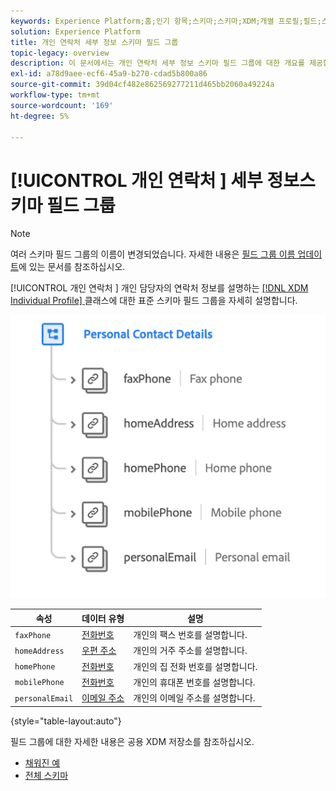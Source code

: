 ```yaml
---
keywords: Experience Platform;홈;인기 항목;스키마;스키마;XDM;개별 프로필;필드;스키마;개인 세부 정보;스키마 디자인;필드 그룹;필드 그룹;
solution: Experience Platform
title: 개인 연락처 세부 정보 스키마 필드 그룹
topic-legacy: overview
description: 이 문서에서는 개인 연락처 세부 정보 스키마 필드 그룹에 대한 개요를 제공합니다.
exl-id: a78d9aee-ecf6-45a9-b270-cdad5b800a86
source-git-commit: 39d04cf482e862569277211d465bb2060a49224a
workflow-type: tm+mt
source-wordcount: '169'
ht-degree: 5%

---
```



# [!UICONTROL 개인 연락처 ] 세부 정보스키마 필드 그룹

>[!NOTE]
>
>여러 스키마 필드 그룹의 이름이 변경되었습니다. 자세한 내용은 [필드 그룹 이름 업데이트](../name-updates.md)에 있는 문서를 참조하십시오.

[!UICONTROL 개인 연락처 ] 개인 담당자의 연락처 정보를 설명하는  [[!DNL XDM Individual Profile] ](../../classes/individual-profile.md) 클래스에 대한 표준 스키마 필드 그룹을 자세히 설명합니다.

![](../../images/field-groups/personal-contact-details.png)

| 속성 | 데이터 유형 | 설명 |
| --- | --- | --- |
| `faxPhone` | [전화번호](../../data-types/phone-number.md) | 개인의 팩스 번호를 설명합니다. |
| `homeAddress` | [우편 주소](../../data-types/postal-address.md) | 개인의 거주 주소를 설명합니다. |
| `homePhone` | [전화번호](../../data-types/phone-number.md) | 개인의 집 전화 번호를 설명합니다. |
| `mobilePhone` | [전화번호](../../data-types/phone-number.md) | 개인의 휴대폰 번호를 설명합니다. |
| `personalEmail` | [이메일 주소](../../data-types/email-address.md) | 개인의 이메일 주소를 설명합니다. |

{style=&quot;table-layout:auto&quot;}

필드 그룹에 대한 자세한 내용은 공용 XDM 저장소를 참조하십시오.

* [채워진 예](https://github.com/adobe/xdm/blob/master/components/mixins/profile/profile-personal-details.example.1.json)
* [전체 스키마](https://github.com/adobe/xdm/blob/master/components/mixins/profile/profile-personal-details.schema.json)
